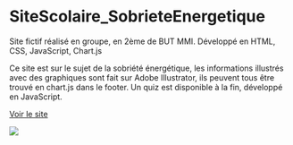# SiteScolaire_SobrieteEnergetique
Site fictif réalisé en groupe, en 2ème de BUT MMI. Développé en HTML, CSS, JavaScript, Chart.js

Ce site est sur le sujet de la sobriété énergétique, les informations illustrés avec des graphiques sont fait sur Adobe Illustrator, ils peuvent tous être trouvé en chart.js dans le footer. 
Un quiz est disponible à la fin, développé en JavaScript. 

<a href= "https://hoffmannc.etu.mmi-unistra.fr/SAE303/">Voir le site </a>

<img src="SitePageAccueil">
